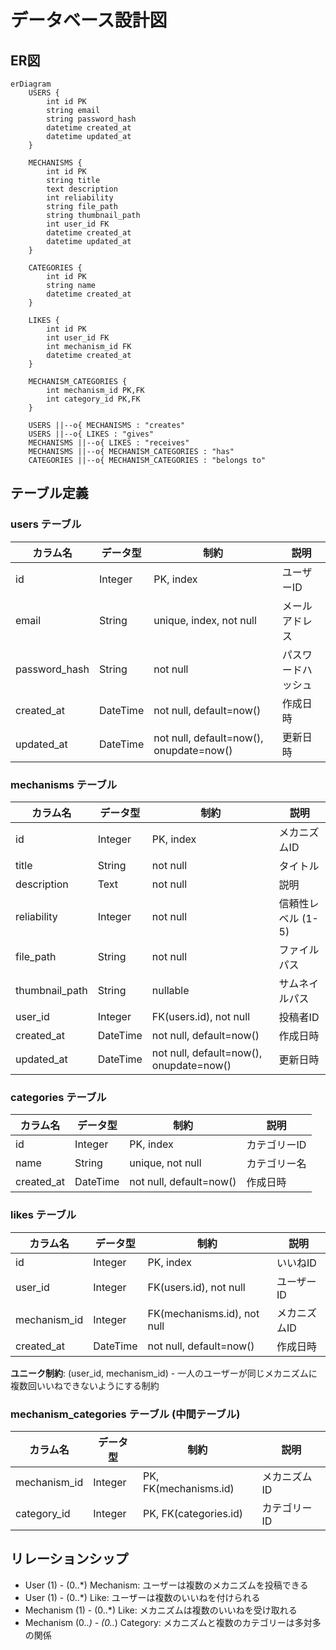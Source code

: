 # データベース設計図

## ER図

```mermaid
erDiagram
    USERS {
        int id PK
        string email
        string password_hash
        datetime created_at
        datetime updated_at
    }
    
    MECHANISMS {
        int id PK
        string title
        text description
        int reliability
        string file_path
        string thumbnail_path
        int user_id FK
        datetime created_at
        datetime updated_at
    }
    
    CATEGORIES {
        int id PK
        string name
        datetime created_at
    }
    
    LIKES {
        int id PK
        int user_id FK
        int mechanism_id FK
        datetime created_at
    }
    
    MECHANISM_CATEGORIES {
        int mechanism_id PK,FK
        int category_id PK,FK
    }
    
    USERS ||--o{ MECHANISMS : "creates"
    USERS ||--o{ LIKES : "gives"
    MECHANISMS ||--o{ LIKES : "receives"
    MECHANISMS ||--o{ MECHANISM_CATEGORIES : "has"
    CATEGORIES ||--o{ MECHANISM_CATEGORIES : "belongs to"
```

## テーブル定義

### users テーブル
| カラム名 | データ型 | 制約 | 説明 |
|---------|---------|------|------|
| id | Integer | PK, index | ユーザーID |
| email | String | unique, index, not null | メールアドレス |
| password_hash | String | not null | パスワードハッシュ |
| created_at | DateTime | not null, default=now() | 作成日時 |
| updated_at | DateTime | not null, default=now(), onupdate=now() | 更新日時 |

### mechanisms テーブル
| カラム名 | データ型 | 制約 | 説明 |
|---------|---------|------|------|
| id | Integer | PK, index | メカニズムID |
| title | String | not null | タイトル |
| description | Text | not null | 説明 |
| reliability | Integer | not null | 信頼性レベル (1-5) |
| file_path | String | not null | ファイルパス |
| thumbnail_path | String | nullable | サムネイルパス |
| user_id | Integer | FK(users.id), not null | 投稿者ID |
| created_at | DateTime | not null, default=now() | 作成日時 |
| updated_at | DateTime | not null, default=now(), onupdate=now() | 更新日時 |

### categories テーブル
| カラム名 | データ型 | 制約 | 説明 |
|---------|---------|------|------|
| id | Integer | PK, index | カテゴリーID |
| name | String | unique, not null | カテゴリー名 |
| created_at | DateTime | not null, default=now() | 作成日時 |

### likes テーブル
| カラム名 | データ型 | 制約 | 説明 |
|---------|---------|------|------|
| id | Integer | PK, index | いいねID |
| user_id | Integer | FK(users.id), not null | ユーザーID |
| mechanism_id | Integer | FK(mechanisms.id), not null | メカニズムID |
| created_at | DateTime | not null, default=now() | 作成日時 |

**ユニーク制約**: (user_id, mechanism_id) - 一人のユーザーが同じメカニズムに複数回いいねできないようにする制約

### mechanism_categories テーブル (中間テーブル)
| カラム名 | データ型 | 制約 | 説明 |
|---------|---------|------|------|
| mechanism_id | Integer | PK, FK(mechanisms.id) | メカニズムID |
| category_id | Integer | PK, FK(categories.id) | カテゴリーID |

## リレーションシップ

- User (1) - (0..*) Mechanism: ユーザーは複数のメカニズムを投稿できる
- User (1) - (0..*) Like: ユーザーは複数のいいねを付けられる
- Mechanism (1) - (0..*) Like: メカニズムは複数のいいねを受け取れる
- Mechanism (0..*) - (0..*) Category: メカニズムと複数のカテゴリーは多対多の関係
